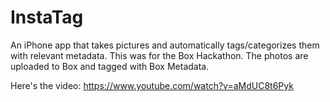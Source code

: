 # InstaTag
An iPhone app that takes pictures and automatically tags/categorizes them with relevant metadata. This was for the Box Hackathon. The photos are uploaded to Box and tagged with Box Metadata.

Here's the video: https://www.youtube.com/watch?v=aMdUC8t6Pyk
